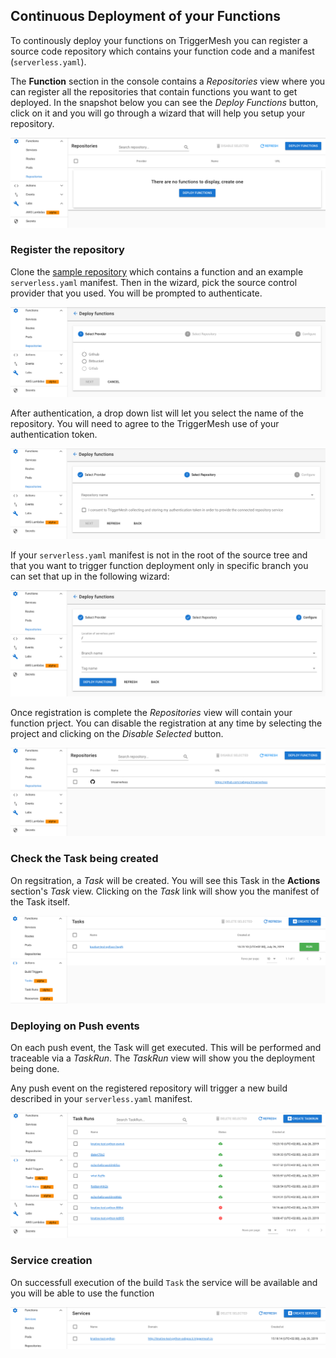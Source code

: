 ## Continuous Deployment of your Functions

To continously deploy your functions on TriggerMesh you can register a source code repository which contains your function code and a manifest (`serverless.yaml`).

The **Function** section in the console contains a _Repositories_ view where you can register all the repositories that contain functions you want to get deployed.
In the snapshot below you can see the _Deploy Functions_ button, click on it and you will go through a wizard that will help you setup your repository.

![](../images/repo.png)

### Register the repository

Clone the [sample repository](https://github.com/sebgoa/tmserverless) which contains a function and an example `serverless.yaml` manifest. Then in the wizard, pick the source control provider that you used. You will be prompted to authenticate.

![](../images/repowiz1.png)

After authentication, a drop down list will let you select the name of the repository. You will need to agree to the TriggerMesh use of your authentication token.

![](../images/repowiz2.png)

If your `serverless.yaml` manifest is not in the root of the source tree and that you want to trigger function deployment only in specific branch you can set that up in the following wizard:

![](../images/repowiz3.png)

Once registration is complete the _Repositories_ view will contain your function prject. You can disable the registration at any time by selecting the project and clicking on the _Disable Selected_ button.

![](../images/repowiz4.png)

### Check the Task being created

On regsitration, a _Task_ will be created. You will see this Task in the **Actions** section's _Task_ view. Clicking on the _Task_ link will show you the manifest of the Task itself.

![](../images/repotask.png)

### Deploying on Push events

On each push event, the Task will get executed. This will be performed and traceable via a _TaskRun_. The _TaskRun_ view will show you the deployment being done.

Any push event on the registered repository will trigger a new build described in your `serverless.yaml` manifest.

![](../images/repotaskrun.png)

### Service creation

On successfull execution of the build `Task` the service will be available and you will be able to use the function

![](../images/serviceview.png)


